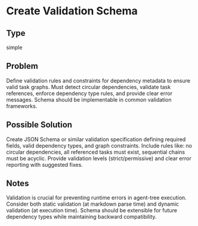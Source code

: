 # Create Validation Schema

## Type
simple

## Problem
Define validation rules and constraints for dependency metadata to ensure valid task graphs. Must detect circular dependencies, validate task references, enforce dependency type rules, and provide clear error messages. Schema should be implementable in common validation frameworks.

## Possible Solution
Create JSON Schema or similar validation specification defining required fields, valid dependency types, and graph constraints. Include rules like: no circular dependencies, all referenced tasks must exist, sequential chains must be acyclic. Provide validation levels (strict/permissive) and clear error reporting with suggested fixes.

## Notes
Validation is crucial for preventing runtime errors in agent-tree execution. Consider both static validation (at markdown parse time) and dynamic validation (at execution time). Schema should be extensible for future dependency types while maintaining backward compatibility.